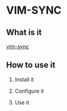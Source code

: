 # VIM-SYNC 



## What is it 

[vim-sync](https://github.com/eshion/vim-sync)



## How to use it 

1. Install it 



2. Configure it 








3. Use it 

